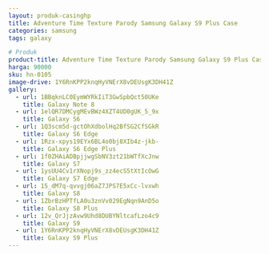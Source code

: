 ```yaml
---
layout: produk-casinghp
title: Adventure Time Texture Parody Samsung Galaxy S9 Plus Case
categories: samsung
tags: galaxy

# Produk
product-title: Adventure Time Texture Parody Samsung Galaxy S9 Plus Case
harga: 90000
sku: hn-0105
image-drive: 1Y6RnKPP2knqHyVNErX8vDEUsgK3DH41Z
gallery:
  - url: 1BBqknLC0EymWYRkIiT3GwSpbQct50UKe
    title: Galaxy Note 8
  - url: 1elQR7DMCygMEvBWz4XZT4UD0gUK_5_9x
    title: Galaxy S6
  - url: 1Q3scm5d-gctOhXdbolHq2BfSG2CfSGkR
    title: Galaxy S6 Edge
  - url: 1Rzx-xpys19EYx6BL4o0bj8XIb4z-jkb-
    title: Galaxy S6 Edge Plus
  - url: 1f0ZHAiADBpjjwgSbNV3zt21bWTfXcJnw
    title: Galaxy S7
  - url: 1ysUU4Cv1rXNopj9s_zz4ecS5tXtIcOwG
    title: Galaxy S7 Edge
  - url: 15_dM7q-qvvgj06aZ7JPS7E5xCc-lvxwh
    title: Galaxy S8
  - url: 1ZbrBzHPTfLA0u3znVv029EgNqn9AnD5o
    title: Galaxy S8 Plus
  - url: 12v_QrJjzAvw9Uhd8DUBYNltcafLzo4c9
    title: Galaxy S9
  - url: 1Y6RnKPP2knqHyVNErX8vDEUsgK3DH41Z
    title: Galaxy S9 Plus
---
```

